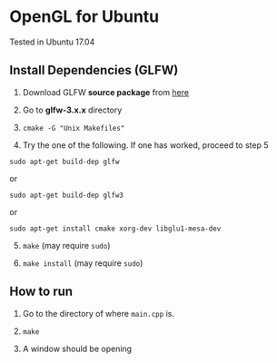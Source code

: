 # OpenGL for Ubuntu

Tested in Ubuntu 17.04

## Install Dependencies (GLFW)

1. Download GLFW **source package** from [here](https://www.glfw.org/download.html)

2. Go to **glfw-3.x.x** directory

3. `cmake -G "Unix Makefiles"`

4. Try the one of the following. If one has worked, proceed to step 5

`sudo apt-get build-dep glfw`

or 

`sudo apt-get build-dep glfw3`

or

`sudo apt-get install cmake xorg-dev libglu1-mesa-dev`

5. `make` (may require `sudo`)

6. `make install` (may require `sudo`)

## How to run

1. Go to the directory of where `main.cpp` is.

2. `make`

3. A window should be opening